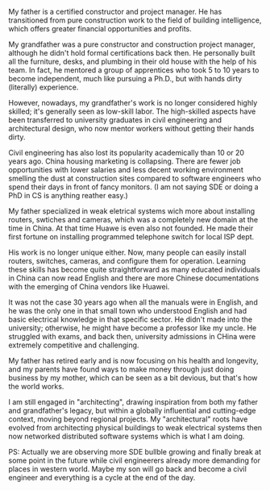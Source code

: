 My father is a certified constructor and project manager. He has transitioned from pure construction work to the field of building intelligence, which offers greater financial opportunities and profits.

My grandfather was a pure constructor and construction project manager, although he didn't hold formal certifications back then. He personally built all the furniture, desks, and plumbing in their old house with the help of his team. In fact, he mentored a group of apprentices who took 5 to 10 years to become independent, much like pursuing a Ph.D., but with hands dirty (literally) experience.

However, nowadays, my grandfather's work is no longer considered highly skilled; it's generally seen as low-skill labor. The high-skilled aspects have been transferred to university graduates in civil engineering and architectural design, who now mentor workers without getting their hands dirty.

Civil engineering has also lost its popularity academically than 10 or 20 years ago. China housing marketing is collapsing. There are fewer job opportunities with lower salaries and less decent working environment smelling the dust at construction sites  compared to software engineers who spend their days in front of fancy monitors. (I am not saying SDE or doing a PhD in CS is anything reather easy.)

My father specialized in weak eletrical systems wich more about installing routers, swtiches and cameras, which was a completely new domain at the time in China. At that time Huawe is even also not founded. He made their first fortune on installing programmed telephone switch for local ISP dept.

His work is no longer unique either. Now, many people can easily install routers, switches, cameras, and configure them for operation. Learning these skills has become quite straightforward as many educated individuals in China can now read English and there are more Chinese documentations with the emerging of China vendors like Huawei.

It was not the case 30 years ago when all the manuals were in English, and he was the only one in that small town who understood English and had basic electrical knowledge in that specific sector. He didn't made into the university; otherwise, he might have become a professor like my uncle. He struggled with exams, and back then, university admissions in CHina were extremely competitive and challenging.

My father has retired early and is now focusing on his health and longevity, and my parents have found ways to make money through just doing business by my mother, which can be seen as a bit devious, but that's how the world works.

I am still engaged in "architecting", drawing inspiration from both my father and grandfather's legacy, but within a globally influential and cutting-edge context, moving beyond regional projects. My "architectural" roots have evolved from architecting physical buildings to weak electrical systems then now networked distributed software systems which is what I am doing.

PS: Actually we are observing more SDE bullble growing and finally break at some point in the future while civil engineerers already more demanding for places in western world. Maybe my son will go back and become a civil engineer and everything is a cycle at the end of the day.
